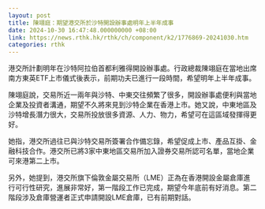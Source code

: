 ```yaml
---
layout: post
title: 陳翊庭：期望港交所於沙特開設辦事處明年上半年成事
date: 2024-10-30 16:47:48.000000000 +08:00
link: https://news.rthk.hk/rthk/ch/component/k2/1776869-20241030.htm
categories: rthk
---
```


港交所計劃明年在沙特阿拉伯首都利雅得開設辦事處。行政總裁陳翊庭在當地出席南方東英ETF上市儀式後表示，前期功夫已進行一段時間，希望明年上半年成事。

陳翊庭說，交易所近一兩年與沙特、中東交往頻繁了很多，開設辦事處便利與當地企業及投資者溝通，期望不久將來見到沙特企業在香港上市。她又說，中東地區及沙特增長潛力很大，交易所投放很多資源、人力、物力，希望可在這區域發揮得更好。

她指，港交所過往已與沙特交易所簽署合作備忘錄，希望促成上市、產品互掛、金融科技合作。港交所已將3家中東地區交易所加入證券交易所認可名單，當地企業可來港第二上市。

另外，她提到，港交所旗下倫敦金屬交易所（LME）正為在香港開設金屬倉庫進行可行性研究，進展非常好，第一階段工作已完成，期望今年底前有好消息。第二階段涉及倉庫營運者正式申請開設LME倉庫，已有前期對話。
